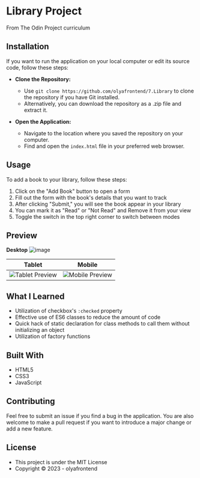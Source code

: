 # Library Project
From The Odin Project curriculum

## Installation

If you want to run the application on your local computer or edit its source code, follow these steps:

* **Clone the Repository:**
  - Use `git clone https://github.com/olyafrontend/7.Library` to clone the repository if you have Git installed.
  - Alternatively, you can download the repository as a .zip file and extract it.

* **Open the Application:**
  - Navigate to the location where you saved the repository on your computer.
  - Find and open the `index.html` file in your preferred web browser.

## Usage

To add a book to your library, follow these steps:

1. Click on the "Add Book" button to open a form
2. Fill out the form with the book's details that you want to track
3. After clicking "Submit," you will see the book appear in your library
4. You can mark it as "Read" or "Not Read" and Remove it from your view
5. Toggle the switch in the top right corner to switch between modes

## Preview

**Desktop**
![image](https://github.com/olyafrontend/7.Library/assets/120052171/ce9a36f1-48aa-416d-9363-98cd6362a318)


| Tablet | Mobile |
|--------|--------|
| ![Tablet Preview](https://github.com/olyafrontend/7.Library/assets/120052171/f62ea128-e3c3-4568-9224-a86696c898f7)| ![Mobile Preview](https://github.com/olyafrontend/7.Library/assets/120052171/bbc1a671-3cd3-4ec9-8f93-18b2e1f3fa00)|



## What I Learned

* Utilization of checkbox's `:checked` property
* Effective use of ES6 classes to reduce the amount of code 
* Quick hack of static declaration for class methods to call them without initializing an object
* Utilization of factory functions

## Built With

* HTML5
* CSS3
* JavaScript

## Contributing

Feel free to submit an issue if you find a bug in the application. You are also welcome to make a pull request if you want to introduce a major change or add a new feature.

## License

* This project is under the MIT License
* Copyright © 2023 - olyafrontend
